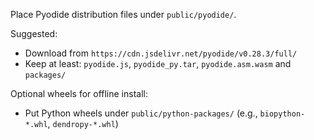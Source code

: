 Place Pyodide distribution files under `public/pyodide/`.

Suggested:

- Download from `https://cdn.jsdelivr.net/pyodide/v0.28.3/full/`
- Keep at least: `pyodide.js`, `pyodide_py.tar`, `pyodide.asm.wasm` and `packages/`

Optional wheels for offline install:

- Put Python wheels under `public/python-packages/` (e.g., `biopython-*.whl`, `dendropy-*.whl`)
